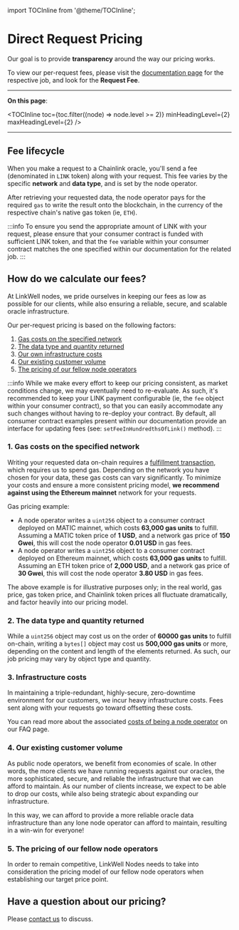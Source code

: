 import TOCInline from '@theme/TOCInline';

# Direct Request Pricing

Our goal is to provide **transparency** around the way our pricing works. 

To view our per-request fees, please visit the [documentation page](/services/direct-request-jobs/mainnets/Polygon-Mainnet-Jobs) for the respective job, and look for the **Request Fee**.

---

**On this page**:

<TOCInline
  toc={toc.filter((node) => node.level >= 2)}
  minHeadingLevel={2}
  maxHeadingLevel={2}
/>

---

## Fee lifecycle

When you make a request to a Chainlink oracle, you'll send a fee (denominated in `LINK` token) along with your request. This fee varies by the specific **network** and **data type**, and is set by the node operator. 

After retrieving your requested data, the node operator pays for the required `gas` to write the result onto the blockchain, in the currency of the respective chain's native gas token (ie, `ETH`).

:::info 
To ensure you send the appropriate amount of LINK with your request, please ensure that your consumer contract is funded with sufficient LINK token, and that the `fee` variable within your consumer contract matches the one specified within our documentation for the related job. 
:::

## How do we calculate our fees?

At LinkWell nodes, we pride ourselves in keeping our fees as low as possible for our clients, while also ensuring a reliable, secure, and scalable oracle infrastructure. 

Our per-request pricing is based on the following factors: 

1. [Gas costs on the specified network](#1-gas-costs-on-the-specified-network)
1. [The data type and quantity returned](#2-the-data-type-and-quantity-returned)
1. [Our own infrastructure costs](#3-infrastructure-costs)
1. [Our existing customer volume](#4-our-existing-customer-volume)
1. [The pricing of our fellow node operators](#5-the-pricing-of-our-fellow-node-operators)

:::info 
While we make every effort to keep our pricing consistent, as market conditions change, we may eventually need to re-evaluate. As such, it's recommended to keep your LINK payment configurable (ie, the `fee` object within your consumer contract), so that you can easily accommodate any such changes without having to re-deploy your contract. By default, all consumer contract examples present within our documentation provide an interface for updating fees (see: `setFeeInHundredthsOfLink()` method).
:::

### 1. Gas costs on the specified network

Writing your requested data on-chain requires a [fulfillment transaction](https://docs.chain.link/architecture-overview/architecture-request-model?parent=anyApi#fulfillment), which requires us to spend gas. Depending on the network you have chosen for your data, these gas costs can vary significantly. To minimize your costs and ensure a more consistent pricing model, **we recommend against using the Ethereum mainnet** network for your requests.

Gas pricing example:

* A node operator writes a `uint256` object to a consumer contract deployed on MATIC mainnet, which costs **63,000 gas units** to fulfill. Assuming a MATIC token price of **1 USD**, and a network gas price of **150 Gwei**, this will cost the node operator **0.01 USD** in gas fees.
* A node operator writes a `uint256` object to a consumer contract deployed on Ethereum mainnet, which costs **63,000 gas units** to fulfill. Assuming an ETH token price of **2,000 USD**, and a network gas price of **30 Gwei**, this will cost the node operator **3.80 USD** in gas fees.

The above example is for illustrative purposes only; in the real world, gas price, gas token price, and Chainlink token prices all fluctuate dramatically, and factor heavily into our pricing model.  

### 2. The data type and quantity returned

While a `uint256` object may cost us on the order of **60000 gas units** to fulfill on-chain, writing a `bytes[]` object may cost us **500,000 gas units** or more, depending on the content and length of the elements returned. As such, our job pricing may vary by object type and quantity. 

### 3. Infrastructure costs

In maintaining a triple-redundant, highly-secure, zero-downtime environment for our customers, we incur heavy infrastructure costs. Fees sent along with your requests go toward offsetting these costs.

You can read more about the associated [costs of being a node operator](/knowledgebase/Chainlink-Operators-FAQ#how-much-does-it-cost-to-run-a-chainlink-node) on our FAQ page.

### 4. Our existing customer volume

As public node operators, we benefit from economies of scale. In other words, the more clients we have running requests against our oracles, the more sophisticated, secure, and reliable the infrastructure that we can afford to maintain. As our number of clients increase, we expect to be able to drop our costs, while also being strategic about expanding our infrastructure. 

In this way, we can afford to provide a more reliable oracle data infrastructure than any lone node operator can afford to maintain, resulting in a win-win for everyone! 

### 5. The pricing of our fellow node operators 

In order to remain competitive, LinkWell Nodes needs to take into consideration the pricing model of our fellow node operators when establishing our target price point. 

## Have a question about our pricing?

Please [contact us](https://linkwellnodes.io/Home.html#contact-us "Contact LinkWell Nodes") to discuss.
